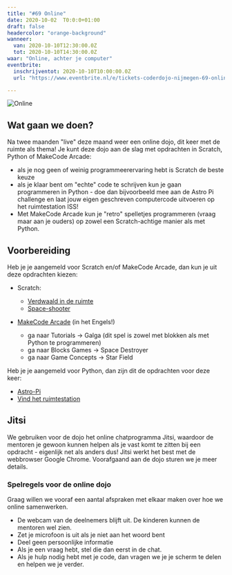 ```yaml
---
title: "#69 Online"
date: 2020-10-02  T0:0:0+01:00
draft: false
headercolor: "orange-background"
wanneer: 
  van: 2020-10-10T12:30:00.0Z
  tot: 2020-10-10T14:30:00.0Z
waar: "Online, achter je computer"
eventbrite:
  inschrijventot: 2020-10-10T10:00:00.0Z
  url: "https://www.eventbrite.nl/e/tickets-coderdojo-nijmegen-69-online-scratch-python-en-makecode-arcade-122453207841"

---
```

![Online](https://img.evbuc.com/https%3A%2F%2Fcdn.evbuc.com%2Fimages%2F112452575%2F187233351803%2F1%2Foriginal.20200923-193821?w=1080&auto=format%2Ccompress&q=75&sharp=10&rect=0%2C58%2C1312%2C656&s=6dbd78f3864351f2705c114cc88d20a7)

## Wat gaan we doen?

Na twee maanden "live" deze maand weer een online dojo, dit keer met de ruimte als thema! Je kunt deze dojo aan de slag met opdrachten in Scratch, Python of MakeCode Arcade:

- als je nog geen of weinig programmeerervaring hebt is Scratch de beste keuze
- als je klaar bent om "echte" code te schrijven kun je gaan programmeren in Python - doe dan bijvoorbeeld mee aan de Astro Pi  challenge en laat jouw eigen geschreven computercode uitvoeren op het ruimtestation ISS!
- Met MakeCode Arcade kun je "retro" spelletjes programmeren (vraag maar aan je ouders) op zowel een Scratch-achtige manier als met Python.

 <!--more-->

## Voorbereiding

Heb je je aangemeld voor Scratch en/of MakeCode Arcade, dan kun je uit deze opdrachten kiezen:

- Scratch:

  - [Verdwaald in de ruimte](https://projects.raspberrypi.org/nl-NL/projects/lost-in-space)
  - [Space-shooter](https://coderdojo-nijmegen.nl/instructies/scratch-space-shooter/)

- [MakeCode Arcade](https://arcade.makecode.com) (in het Engels!)

  - ga naar Tutorials -> Galga (dit spel is zowel met blokken als met Python te programmeren)
  - ga naar Blocks Games -> Space Destroyer
  - ga naar Game Concepts -> Star Field


Heb je je aangemeld voor Python, dan zijn dit de opdrachten voor deze keer:

- [Astro-Pi](https://projects.raspberrypi.org/nl-NL/projects/astro-pi-mission-zero)
- [Vind het ruimtestation](https://projects.raspberrypi.org/nl-NL/projects/where-is-the-space-station)

## Jitsi

We gebruiken voor de dojo het online chatprogramma Jitsi, waardoor de mentoren je gewoon kunnen helpen als je vast komt te zitten bij een opdracht - eigenlijk net als anders dus! Jitsi werkt het best met de webbrowser Google Chrome. Voorafgaand aan de dojo sturen we je meer details.

### Spelregels voor de online dojo

Graag willen we vooraf een aantal afspraken met elkaar maken over hoe we online samenwerken.

- De webcam van de deelnemers blijft uit. De kinderen kunnen de mentoren wel zien.
- Zet je microfoon is uit als je niet aan het woord bent
- Deel geen persoonlijke informatie
- Als je een vraag hebt, stel die dan eerst in de chat.
- Als je hulp nodig hebt met je code, dan vragen we je je scherm te delen en helpen we je verder.